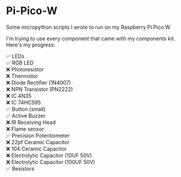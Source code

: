 # Pi-Pico-W

Some micropython scripts I wrote to run on my Raspberry Pi Pico W

I'm trying to use every component that came with my components kit. Here's my progress:



✅ LEDs  
✅ RGB LED  
❌ Photoresistor  
❌ Thermistor  
❌ Diode Rectifier (1N4007)  
❌ NPN Transistor (PN2222)  
❌ IC 4N35  
❌ IC 74HC595  
✅ Button (small)  
✅ Active Buzzer  
❌ IR Receiving Head  
❌ Flame sensor  
✅ Precision Potentiometer  
❌ 22pf Ceramic Capacitor  
❌ 104 Ceramic Capacitor  
❌ Electrolytic Capacitor (10UF 50V)  
❌ Electrolytic Capacitor (100UF 50V)  
✅ Resistors  

